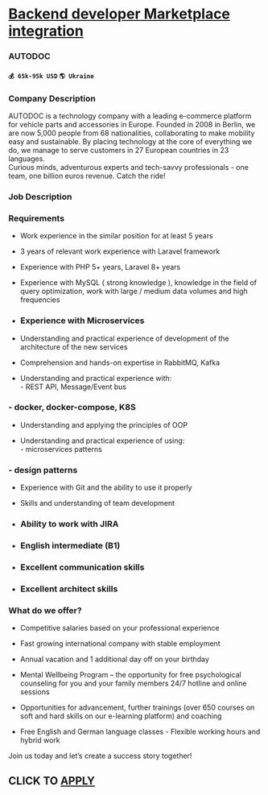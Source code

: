 # [Backend developer Marketplace integration](https://www.remotewlb.com/apply/backend-developer-marketplace-integration)  
### AUTODOC  
#### `💰 65k-95k USD` `🌎 Ukraine`  

### Company Description

AUTODOC is a technology company with a leading e-commerce platform for vehicle parts and accessories in Europe. Founded in 2008 in Berlin, we are now 5,000 people from 68 nationalities, collaborating to make mobility easy and sustainable. By placing technology at the core of everything we do, we manage to serve customers in 27 European countries in 23 languages.  
Curious minds, adventurous experts and tech-savvy professionals - one team, one billion euros revenue. Catch the ride!

### Job Description

### Requirements

  * Work experience in the similar position for at least 5 years

  * 3 years of relevant work experience with Laravel framework

  * Experience with PHP 5+ years, Laravel 8+ years

  * Experience with MySQL ( strong knowledge ), knowledge in the field of query optimization, work with large / medium data volumes and high frequencies

  * ### Experience with Microservices

  * Understanding and practical experience of development of the architecture of the new services

  * Comprehension and hands-on expertise in RabbitMQ, Kafka

  * Understanding and practical experience with:  
\- REST API, Message/Event bus

### \- docker, docker-compose, K8S

  * Understanding and applying the principles of OOP

  * Understanding and practical experience of using:  
\- microservices patterns

### \- design patterns

  * Experience with Git and the ability to use it properly

  * Skills and understanding of team development

  * ### Ability to work with JIRA

  * ### English intermediate (B1)

  * ### Excellent communication skills

  * ### Excellent architect skills

### What do we offer?

  * Competitive salaries based on your professional experience 

  * Fast growing international company with stable employment 

  * Annual vacation and 1 additional day off on your birthday 

  * Mental Wellbeing Program – the opportunity for free psychological counseling for you and your family members 24/7 hotline and online sessions 

  * Opportunities for advancement, further trainings (over 650 courses on soft and hard skills on our e-learning platform) and coaching

  * Free English and German language classes - Flexible working hours and hybrid work

Join us today and let’s create a success story together!

  
## CLICK TO [APPLY](https://www.remotewlb.com/apply/backend-developer-marketplace-integration)

